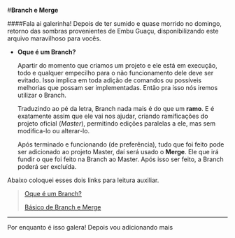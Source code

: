 #**Branch e Merge**
 
####Fala ai galerinha! Depois de ter sumido e quase morrido no domingo, retorno das sombras provenientes de Embu Guaçu, disponibilizando este arquivo maravilhoso para vocês.	


* **Oque é um Branch?**

	Apartir do momento que criamos um projeto e ele está em execução, todo e qualquer empecilho para o não funcionamento dele deve ser evitado. Isso implica em toda adição de comandos ou possíveis melhorias que possam ser implementadas. Então pra isso nós iremos utilizar o Branch. 
	
	Traduzindo ao pé da letra, Branch nada mais é do que um **ramo**. E é exatamente assim que ele vai nos ajudar, criando ramificações do projeto oficial (*Master*), permitindo edições paralelas a ele, mas sem modifica-lo ou alterar-lo.
	
	Após terminado e funcionando (de preferência), tudo que foi feito pode ser adicionado ao projeto Master, daí será usado o **Merge**. Ele que irá fundir o que foi feito na Branch ao Master. Após isso ser feito, a Branch poderá ser excluída.
	
Abaixo coloquei esses dois links para leitura auxiliar.





>[Oque é um Branch?](https://git-scm.com/book/pt-br/v1/Ramifica%C3%A7%C3%A3o-Branching-no-Git-O-que-%C3%A9-um-Branch)
>
>[Básico de Branch e Merge](https://git-scm.com/book/pt-br/v1/Ramifica%C3%A7%C3%A3o-Branching-no-Git-B%C3%A1sico-de-Branch-e-Merge)

____________

Por enquanto é isso galera! Depois vou adicionando mais
